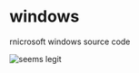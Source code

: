 windows
=======

rnicrosoft windows source code

![seems legit](https://images.huffingtonpost.com/2014-03-24-5-thumb.gif)
